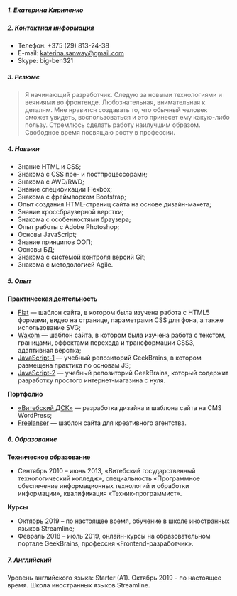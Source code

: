 ##### 1. Екатерина Кириленко
##### 2. Контактная информация
   * Телефон: +375 (29) 813-24-38
   * E-mail: [katerina.sanway@gmail.com](Http://katerina.sanway@gmail.com)
   * Skype: big-ben321
   
##### 3. Резюме

> Я начинающий разработчик. 
> Следую за новыми технологиями и веяниями во фронтенде. 
> Любознательная, внимательная к деталям. 
> Мне нравится создавать то, что обычный человек сможет увидеть, воспользоваться и это принесет ему какую-либо пользу.
> Стремлюсь сделать работу наилучшим образом. 
> Свободное время посвящаю росту в профессии.

##### 4. Навыки
*	Знание HTML и CSS;
*	Знакома с CSS пре- и постпроцессорами;
*	Знакома с AWD/RWD;
*	Знание спецификации Flexbox;
*	Знакома с фреймворком Bootstrap;
*	Опыт создания HTML-страниц сайта на основе дизайн-макета;
*	Знание кроссбраузерной верстки;
*	Знакома с особенностями браузера;
*	Опыт работы с Adobe Photoshop;
*	Основы JavaScript;
*	Знание принципов ООП;
*	Основы БД;
*	Знакома с системой контроля версий Git;
*	Знакома с методологией Agile.

##### 5. Опыт
**Практическая деятельность**
*	[Flat](https://github.com/katerina-kirilenko/flat-website-template) — шаблон сайта, в котором была изучена работа с HTML5 формами, видео на странице, параметрами CSS для фона, а  также использование SVG;
*	[Waxom](https://github.com/katerina-kirilenko/Waxom) — шаблон сайта, в котором была изучена работа с текстом, границами, эффектами перехода и трансформации CSS3, адаптивная вёрстка;
*	[JavaScript-1](https://github.com/katerina-kirilenko/JavaScript-1) — учебный репозиторий GeekBrains, в котором размещена практика по основам JS;
*	[JavaScript-2](https://github.com/katerina-kirilenko/JavaScript-2) — учебный репозиторий GeekBrains, который содержит разработку простого интернет-магазина с нуля.

**Портфолио**
*	[«Витебский ДСК»](http://vitdsk.by/) — разработка дизайна и шаблона сайта на CMS WordPress;
*	[Freelanser](https://github.com/katerina-kirilenko/Freelanser) — шаблон сайта для креативного агентства.

##### 6. Образование
**Техническое образование**
*	Сентябрь 2010 – июнь 2013, «Витебский государственный технологический колледж», специальность «Программное обеспечение информационных технологий и обработки информации», квалификация «Техник-программист».

**Курсы**
*	Октябрь 2019 – по настоящее время, обучение в школе иностранных языков Streamline;
*	Февраль 2018 – июль 2019, онлайн-курсы на образовательном портале GeekBrains, профессия «Frontend-разработчик».

##### 7. Английский
Уровень английского языка: Starter (A1). 
Октябрь 2019 - по настоящее время. Школа иностранных языков Streamline.